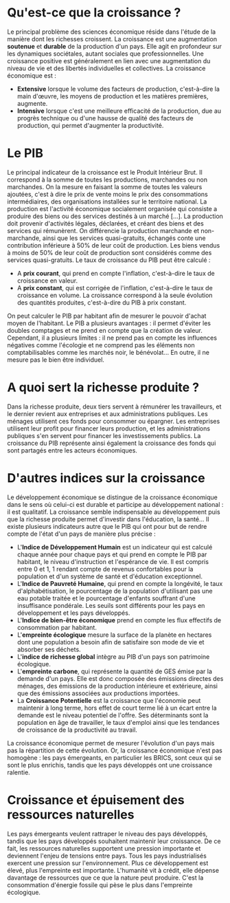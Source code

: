 # Qu'est-ce que la croissance ?
Le principal problème des sciences économique réside dans l'étude de la manière dont les richesses croissent. La croissance est une augmentation **soutenue** et **durable** de la production d'un pays. Elle agit en profondeur sur les dynamiques sociétales, autant sociales que professionnelles. Une croissance positive est généralement en lien avec une augmentation du niveau de vie et des libertés individuelles et collectives. La croissance économique est :
- **Extensive** lorsque le volume des facteurs de production, c'est-à-dire la main d'œuvre, les moyens de production et les matières premières, augmente.
- **Intensive** lorsque c'est une meilleure efficacité de la production, due au progrès technique ou d'une hausse de qualité des facteurs de production, qui permet d'augmenter la productivité.
# Le PIB
Le principal indicateur de la croissance est le Produit Intérieur Brut. Il correspond à la somme de toutes les productions, marchandes ou non marchandes. On la mesure en faisant la somme de toutes les valeurs ajoutées, c'est à dire le prix de vente moins le prix des consommations intermédiaires, des organisations installées sur le territoire national. La production est l'activité économique socialement organisée qui consiste a produire des biens ou des services destinés à un marché […]. La production doit provenir d'activités légales, déclarées, et créant des biens et des services qui rémunèrent. 
On différencie la production marchande et non-marchande, ainsi que les services quasi-gratuits, échangés conte une contribution inférieure à 50% de leur coût de production. Les biens vendus à moins de 50% de leur coût de production sont considérés comme des services quasi-gratuits.
Le taux de croissance du PIB peut être calculé :

- A **prix courant**, qui prend en compte l'inflation, c'est-à-dire le taux de croissance en valeur.
- A **prix constant**, qui est corrigée de l'inflation, c'est-à-dire le taux de croissance en volume.
La croissance correspond à la seule évolution des quantités produites, c'est-à-dire du PIB à prix constant.

On peut calculer le PIB par habitant afin de mesurer le pouvoir d'achat moyen de l'habitant.
Le PIB a plusieurs avantages : il permet d'éviter les doubles comptages et ne prend en compte que la création de valeur. Cependant, il a plusieurs limites : il ne prend pas en compte les influences négatives comme l'écologie et ne comprend pas les éléments non comptabilisables comme les marchés noir, le bénévolat… En outre, il ne mesure pas le bien être individuel.
# A quoi sert la richesse produite ?
Dans la richesse produite, deux tiers servent à rémunérer les travailleurs, et le dernier revient aux entreprises et aux administrations publiques. Les ménages utilisent ces fonds pour consommer ou épargner. Les entreprises utilisent leur profit pour financer leurs production, et les administrations publiques s'en servent pour financer les investissements publics. La croissance du PIB représente ainsi également la croissance des fonds qui sont partagés entre les acteurs économiques. 
# D'autres indices sur la croissance
Le développement économique se distingue de la croissance économique dans le sens où celui-ci est durable et participe au développement national : il est qualitatif. La croissance semble indispensable au développement puis que la richesse produite permet d'investir dans l'éducation, la santé… Il existe plusieurs indicateurs autre que le PIB qui ont pour but de rendre compte de l'état d'un pays de manière plus précise :
- L'**Indice de Développement Humain** est un indicateur qui est calculé chaque année pour chaque pays et qui prend en compte le PIB par habitant, le niveau d'instruction et l'espérance de vie. Il est compris entre 0 et 1, 1 rendant compte de revenus confortables pour la population et d'un système de santé et d'éducation exceptionnel. 
- L'**Indice de Pauvreté Humaine**, qui prend en compte la longévité, le taux d'alphabétisation, le pourcentage de la population d'utilisant pas une eau potable traitée et le pourcentage d'enfants souffrant d'une insuffisance pondérale. Les seuils sont différents pour les pays en développement et les pays développés. 
- L'**Indice de bien-être économique** prend en compte les flux effectifs de consommation par habitant.
- L'**empreinte écologique** mesure la surface de la planète en hectares dont une population a besoin afin de satisfaire son mode de vie et absorber ses déchets.
- L'**indice de richesse global** intègre au PIB d'un pays son patrimoine écologique.
- L'**empreinte carbone**, qui représente la quantité de GES émise par la demande d'un pays. Elle est donc composée des émissions directes des ménages, des émissions de la production intérieure et extérieure, ainsi que des émissions associées aux productions importées.
- La **Croissance Potentielle** est la croissance que l'économie peut maintenir à long terme, hors effet de court terme lié à un écart entre la demande est le niveau potentiel de l'offre. Ses déterminants sont la population en âge de travailler, le taux d'emploi ainsi que les tendances de croissance de la productivité au travail.

La croissance économique permet de mesurer l'évolution d'un pays mais pas la répartition de cette évolution. Or, la croissance économique n'est pas homogène : les pays émergeants, en particulier les BRICS, sont ceux qui se sont le plus enrichis, tandis que les pays développés ont une croissance ralentie.
# Croissance et épuisement des ressources naturelles
Les pays émergeants veulent rattraper le niveau des pays développés, tandis que les pays développés souhaitent maintenir leur croissance. De ce fait, les ressources naturelles supportent une pression importante et deviennent l'enjeu de tensions entre pays. Tous les pays industrialisés exercent une pression sur l'environnement. Plus ce développement est élevé, plus l'empreinte est importante. L'humanité vit à crédit, elle dépense davantage de ressources que ce que la nature peut produire. C'est la consommation d'énergie fossile qui pèse le plus dans l'empreinte écologique. 